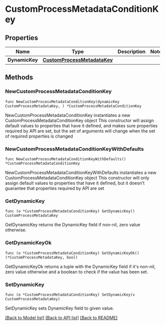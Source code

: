 # CustomProcessMetadataConditionKey

## Properties

Name | Type | Description | Notes
------------ | ------------- | ------------- | -------------
**DynamicKey** | [**CustomProcessMetadataKey**](CustomProcessMetadataKey.md) |  | 

## Methods

### NewCustomProcessMetadataConditionKey

`func NewCustomProcessMetadataConditionKey(dynamicKey CustomProcessMetadataKey, ) *CustomProcessMetadataConditionKey`

NewCustomProcessMetadataConditionKey instantiates a new CustomProcessMetadataConditionKey object
This constructor will assign default values to properties that have it defined,
and makes sure properties required by API are set, but the set of arguments
will change when the set of required properties is changed

### NewCustomProcessMetadataConditionKeyWithDefaults

`func NewCustomProcessMetadataConditionKeyWithDefaults() *CustomProcessMetadataConditionKey`

NewCustomProcessMetadataConditionKeyWithDefaults instantiates a new CustomProcessMetadataConditionKey object
This constructor will only assign default values to properties that have it defined,
but it doesn't guarantee that properties required by API are set

### GetDynamicKey

`func (o *CustomProcessMetadataConditionKey) GetDynamicKey() CustomProcessMetadataKey`

GetDynamicKey returns the DynamicKey field if non-nil, zero value otherwise.

### GetDynamicKeyOk

`func (o *CustomProcessMetadataConditionKey) GetDynamicKeyOk() (*CustomProcessMetadataKey, bool)`

GetDynamicKeyOk returns a tuple with the DynamicKey field if it's non-nil, zero value otherwise
and a boolean to check if the value has been set.

### SetDynamicKey

`func (o *CustomProcessMetadataConditionKey) SetDynamicKey(v CustomProcessMetadataKey)`

SetDynamicKey sets DynamicKey field to given value.



[[Back to Model list]](../README.md#documentation-for-models) [[Back to API list]](../README.md#documentation-for-api-endpoints) [[Back to README]](../README.md)


